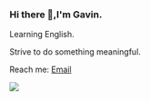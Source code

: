 ### Hi there 👋,I'm Gavin.

Learning English.

Strive to do something meaningful.

Reach me: [Email](mailto:gavinwjw@163.com)

<img src="https://github-readme-stats.vercel.app/api?username=wjw-gavin&show_icons=true&count_private=true&theme=tokyonight">
